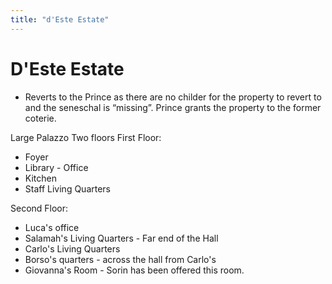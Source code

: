 ```yaml
---
title: "d'Este Estate"
---
```


# D'Este Estate

- Reverts to the Prince as there are no childer for the property to revert to and the seneschal is “missing”. Prince grants the property to the former coterie.  

Large Palazzo 
Two floors
First Floor: 
- Foyer
- Library - Office
- Kitchen
- Staff Living Quarters

Second Floor:
- Luca's office
- Salamah's Living Quarters - Far end of the Hall
- Carlo's Living Quarters
- Borso's quarters - across the hall from Carlo's
- Giovanna's Room - Sorin has been offered this room.


